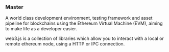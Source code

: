 ### Master

A world class development environment, testing framework and asset pipeline for blockchains
using the Ethereum Virtual Machine (EVM), aiming to make life as a developer easier.

web3.js is a collection of libraries which allow you to interact with a local or remote
ethereum node, using a HTTP or IPC connection.
